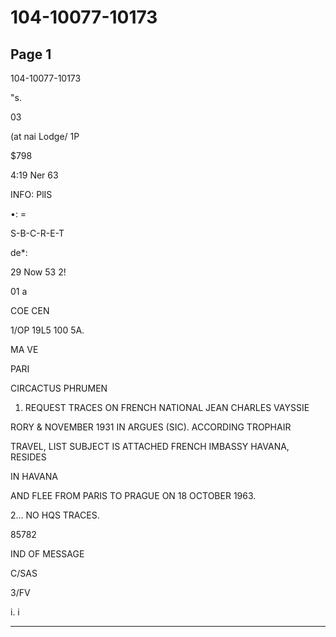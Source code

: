 # 104-10077-10173

## Page 1

104-10077-10173

"s.

03

(at nai Lodge/ 1P

$798

4:19 Ner 63

INFO: PlIS

•: =

S-B-C-R-E-T

de*:

29 Now 53 2!

01 a

COE CEN

1/OP 19L5 100 5A.

MA VE

PARI

CIRCACTUS PHRUMEN

1. REQUEST TRACES ON FRENCH NATIONAL JEAN CHARLES VAYSSIE

RORY & NOVEMBER 1931 IN ARGUES (SIC). ACCORDING TROPHAIR

TRAVEL, LIST SUBJECT IS ATTACHED FRENCH IMBASSY HAVANA, RESIDES

IN HAVANA

AND FLEE FROM PARIS TO PRAGUE ON 18 OCTOBER 1963.

2... NO HQS TRACES.

85782

IND OF MESSAGE

C/SAS

3/FV

i. i

---

